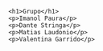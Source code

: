         <h1>Grupo</h1>
        <p>Imanol Paura</p>
        <p>Dante Stringa</p>
        <p>Matias Laudonio</p>
        <p>Valentina Garrido</p>